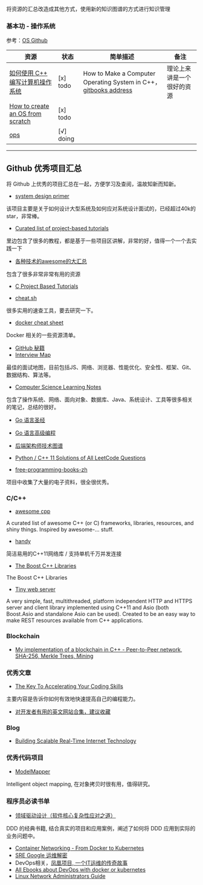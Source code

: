 

将资源的汇总改造成其他方式，使用新的知识图谱的方式进行知识管理

### 基本功 - 操作系统

参考：[OS Github](http://blog.topspeedsnail.com/archives/10021)

| 资源 | 状态 | 简单描述 | 备注 |
| ------ | ------ | ------ | ------ |
| [如何使用 C++ 编写计算机操作系统](https://github.com/SamyPesse/How-to-Make-a-Computer-Operating-System) | [x] todo | How to Make a Computer Operating System in C++，[gitbooks address](https://samypesse.gitbooks.io/how-to-create-an-operating-system/content/) | 理论上来讲是一个很好的资源 |
| [How to create an OS from scratch](https://github.com/cfenollosa/os-tutorial) | [x] todo | | |
| [ops](https://www.ops-class.org/) | [√] doing |  |  |

---

## Github 优秀项目汇总

将 Github 上优秀的项目汇总在一起，方便学习及查阅，温故知新而知新。

- [system design primer](https://github.com/donnemartin/system-design-primer)

该项目主要是关于如何设计大型系统及如何应对系统设计面试的，已经超过40k的 star，非常棒。


- [Curated list of project-based tutorials](https://github.com/tuvtran/project-based-learning)

里边包含了很多的教程，都是基于一些项目区讲解，非常的好，值得一个一个去实践一下

- [各种技术的awesome的大汇总](https://github.com/shniu/awesome)

包含了很多非常非常有用的资源

- [C Project Based Tutorials](https://www.reddit.com/r/C_Programming/comments/872rlt/c_project_based_tutorials/)

- [cheat.sh](https://github.com/chubin/cheat.sh)

很多实用的速查工具，要去研究一下。

- [docker cheat sheet](https://github.com/wsargent/docker-cheat-sheet)

Docker 相关的一些资源清单。

- [GitHub 秘籍](https://github.com/tiimgreen/github-cheat-sheet/blob/master/README.zh-cn.md)
- [Interview Map](https://github.com/InterviewMap/InterviewMap)

最佳的面试地图，目前包括JS、网络、浏览器、性能优化、安全性、框架、Git、数据结构、算法等。

- [Computer Science Learning Notes](https://github.com/CyC2018/CS-Notes)

包含了操作系统、网络、面向对象、数据库、Java、系统设计、工具等很多相关的笔记，总结的很好。

- [Go 语言圣经](https://github.com/golang-china/gopl-zh)

- [Go 语言高级编程](https://github.com/chai2010/advanced-go-programming-book)
- [后端架构师技术图谱](https://github.com/xingshaocheng/architect-awesome)
- [Python / C++ 11 Solutions of All LeetCode Questions](https://github.com/kamyu104/LeetCode)
- [free-programming-books-zh](https://github.com/EbookFoundation/free-programming-books/blob/master/free-programming-books-zh.md)

项目中收集了大量的电子资料，很全很优秀。

### C/C++

- [awesome cpp](https://github.com/fffaraz/awesome-cpp)

A curated list of awesome C++ (or C) frameworks, libraries, resources, and shiny things. Inspired by awesome-... stuff.

- [handy](https://github.com/yedf/handy)

简洁易用的C++11网络库 / 支持单机千万并发连接 

- [The Boost C++ Libraries](https://theboostcpplibraries.com/)

The Boost C++ Libraries

- [Tiny web server](https://gitlab.com/eidheim/Simple-Web-Server/tree/master)

A very simple, fast, multithreaded, platform independent HTTP and HTTPS server and client library implemented using C++11 and Asio (both Boost.Asio and standalone Asio can be used). Created to be an easy way to make REST resources available from C++ applications.

### Blockchain

- [My implementation of a blockchain in C++ - Peer-to-Peer network, SHA-256, Merkle Trees, Mining](https://github.com/tko22/simple-blockchain)

### 优秀文章

- [The Key To Accelerating Your Coding Skills](http://blog.thefirehoseproject.com/posts/learn-to-code-and-be-self-reliant/)

主要内容是告诉你如何有效地快速提高自己的编程能力。

- [对开发者有用的英文网站合集，建议收藏](https://blog.csdn.net/ejinxian/article/details/74080639)

### Blog

* [Building Scalable Real-Time Internet Technology](https://mrotaru.wordpress.com/)

### 优秀代码项目

- [ModelMapper](https://github.com/modelmapper/modelmapper/)

Intelligent object mapping, 在对象拷贝时很有用，值得研究。


### 程序员必读书单

- [领域驱动设计（软件核心复杂性应对之道）](https://book.douban.com/subject/26819666/)

DDD 的经典书籍, 结合真实的项目和应用案例，阐述了如何将 DDD 应用到实际的业务问题中。


- [Container Networking - From Docker to Kubernetes](https://12kbps.xyz/repo/Container-Networking-Docker-Kubernetes.pdf)
- [SRE Google 运维解密](https://book.douban.com/subject/26875239/)
- DevOps相关，[凤凰项目, 一个IT运维的传奇故事](https://e.jd.com/30410303.html)
- [All Ebooks about DevOps with docker or kubernetes](https://thenewstack.io/ebooks)
- [Linux Network Administrators Guide](http://www.tldp.org/LDP/nag2/nag2.pdf)



